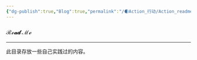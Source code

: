 ```yaml
---
{"dg-publish":true,"Blog":true,"permalink":"/🌒Action_行动/Action_readme/","dgPassFrontmatter":true,"noteIcon":"","created":"2024-08-25T10:55:06.861+08:00","updated":"2024-08-25T10:55:42.128+08:00"}
---
```


### ℛℯ𝒶𝒹 ℳℯ
--- 
此目录存放一些自己实践过的内容。